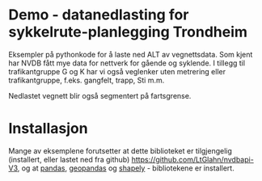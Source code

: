 # Demo - datanedlasting for sykkelrute-planlegging Trondheim

Eksempler på pythonkode for å laste ned ALT av vegnettsdata. Som kjent har NVDB fått mye data for nettverk for gående og syklende.
I tillegg til  trafikantgruppe G og K har vi også veglenker uten metrering eller  trafikantgruppe, f.eks. gangfelt, trapp, Sti m.m.

Nedlastet vegnett blir også segmentert på fartsgrense.



# Installasjon

Mange av eksemplene forutsetter at dette biblioteket er tilgjengelig (installert, eller lastet ned fra github) https://github.com/LtGlahn/nvdbapi-V3, og at [pandas](https://pandas.pydata.org), [geopandas](https://geopandas.org/en/stable/) og [shapely](https://shapely.readthedocs.io/en/stable/manual.html) - bibliotekene er installert. 